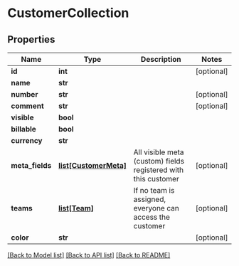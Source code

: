 # CustomerCollection

## Properties
Name | Type | Description | Notes
------------ | ------------- | ------------- | -------------
**id** | **int** |  | [optional] 
**name** | **str** |  | 
**number** | **str** |  | [optional] 
**comment** | **str** |  | [optional] 
**visible** | **bool** |  | 
**billable** | **bool** |  | 
**currency** | **str** |  | 
**meta_fields** | [**list[CustomerMeta]**](CustomerMeta.md) | All visible meta (custom) fields registered with this customer | [optional] 
**teams** | [**list[Team]**](Team.md) | If no team is assigned, everyone can access the customer | [optional] 
**color** | **str** |  | [optional] 

[[Back to Model list]](../README.md#documentation-for-models) [[Back to API list]](../README.md#documentation-for-api-endpoints) [[Back to README]](../README.md)

